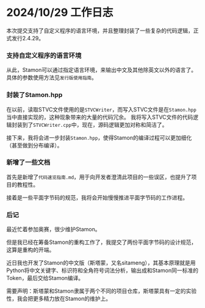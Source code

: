 # 2024/10/29 工作日志

本次提交支持了自定义程序的语言环境，并且整理封装了一些复杂的代码逻辑，正式发行2.4.29。

### 支持自定义程序的语言环境

从此，Stamon可以通过指定语言环境，来输出中文及其他除英文以外的语言了。具体的参数使用方法见``发行版使用指南``。

### 封装了Stamon.hpp

在以前，读取STVC文件使用的是``STVCWriter``，而写入STVC文件是在``Stamon.hpp``当中直接实现的，这种现象带来的大量的代码冗余。
我将写入STVC文件的代码逻辑封装到了``STVCWriter.cpp``中，现在，源码逻辑更加对称和简洁了。

接下来，我将会进一步封装``Stamon.hpp``，使得Stamon的编译过程可以更加细化（甚至做到分布编译）。

### 新增了一些文档

首先是新增了``代码速览指南.md``，用于向开发者澄清此项目的一些误区，也提升了项目的教程性。

接着是一些平面字节码的规范，我将会开始慢慢推进平面字节码的工作进程。

### 后记

最近忙着参加奥赛，很少维护Stamon。

但是我已经在筹备Stamon的重构工作了，我提交了两份平面字节码的设计规范，这算是重构的开端。

近日我也开发了Stamon的中文版（斯塔蒙，又名sitameng），其基本原理就是用Python将中文关键字、标识符和全角符号词法分析，输出成和Stamon同一标准的Token，最后交给Stamon编译。

需要声明：斯塔蒙和Stamon隶属于两个不同的项目仓库，斯塔蒙具有一定的实验性，我会把更多精力放在Stamon的维护上。